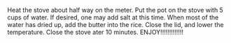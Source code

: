 Heat the stove about half way on the meter.
Put the pot on the stove with 5 cups of water.
If desired, one may add salt at this time.
When most of the water has dried up, add the butter into the rice. 
Close the lid, and lower the temperature.
Close the stove ater 10 minutes.
ENJOY!!!!!!!!!!!!!